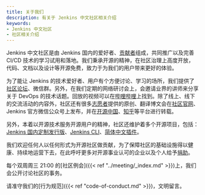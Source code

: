 ```yaml
---
title: 关于我们
description: 有关于 Jenkins 中文社区相关介绍
keywords:
- Jenkins 中文社区
- 社区相关介绍
---
```


Jenkins 中文社区是由 Jenkins 国内的爱好者、[贡献者](https://github.com/jenkins-infra/wechat/graphs/contributors)组成，共同推广以及完善 CI/CD 技术的学习试用和落地。我们秉承开源的精神，在社区治理上高度开放，代码、文档以及设计等开源免费，致力于为我们的用户带来更好的体验。

为了能让 Jenkins 的技术爱好者、用户有个方便讨论、学习的场所，我们提供了[社区论坛](https://community.jenkins-zh.cn/)、微信群。另外，在我们定期的网络研讨会上，会邀请业界的讲师来分享关于 DevOps 的技术话题。回放的视频可以在[哔哩哔哩](https://space.bilibili.com/433584098)上找到。除了线上、线下的交流活动的内容外，社区还有很多[志愿者](https://github.com/jenkins-infra/wechat)提供的原创、翻译博文会在[社区官网](http://jenkins-zh.cn/)、Jenkins 官方微信公众号上发布，并在[开源中国](https://my.oschina.net/jenkinszh)、[知乎](https://www.zhihu.com/people/linuxsuren)等平台进行转载。

另外，本着以开源技术服务开源用户的精神，社区还维护着多个开源项目，包括：[Jenkins 国内定制发行版](https://github.com/jenkins-zh/docker-zh)、[Jenkins CLI](https://github.com/jenkins-zh/jenkins-cli/)、[简体中文插件](https://github.com/jenkinsci/localization-zh-cn-plugin)。

我们欢迎任何人以任何形式为开源社区做贡献，为了保障社区的基础设施得以健康、持续地运营下去，在此呼吁更多对开源事业认可的企业以及个人给予[捐助](sponsors-list)。

每个双周周三 21:00 的[社区例会]({{< ref "../meeting/_index.md" >}})上，我们会公开讨论社区的事务。

请准守我们的[行为规范]({{< ref "code-of-conduct.md" >}})，文明留言。
